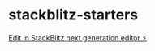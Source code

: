 # stackblitz-starters

[Edit in StackBlitz next generation editor ⚡️](https://stackblitz.com/~/github.com/jayesh410/stackblitz-starters)